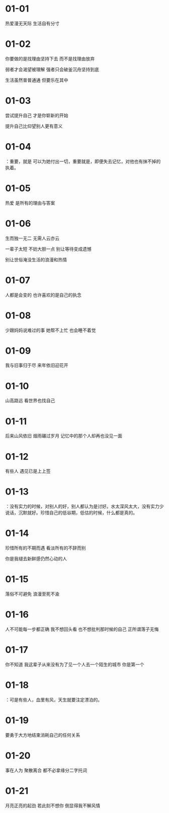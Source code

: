 # 01-01

热爱漫无天际 生活自有分寸

# 01-02

你要做的是找理由坚持下去 而不是找理由放弃

弱者才会渴望被理解 强者只会破釜沉舟坚持到底

生活虽然普普通通 但要乐在其中

# 01-03

尝试提升自己 才是你崭新的开始

提升自己比仰望别人更有意义

# 01-04

：重要，就是 可以为她付出一切，重要就是，即便失去记忆，对他也有抹不掉的执着。

# 01-05

热爱 是所有的理由与答案

# 01-06

生而独一无二 无需人云亦云

一辈子太短 不妨大胆一点 别让等待变成遗憾

别让世俗淹没生活的浪漫和热情

# 01-07

人都是会变的 也许喜欢的是自己的执念

# 01-08

少跟妈妈说难过的事 她帮不上忙 也会睡不着觉

# 01-09

我与旧事归于尽 来年依旧迎花开

# 01-10

山高路远 看世界也找自己

# 01-11

后来山风依旧 烟雨碾过岁月 记忆中的那个人却再也没见一面

# 01-12

有些人 遇见已是上上签

# 01-13

：没有实力的时候，对别人的好，别人都认为是讨好。水太深风太大，没有实力少说话，沉默就好。珍惜自己的低谷期，低估的时候，什么都是真的。

# 01-14

珍惜所有的不期而遇 看淡所有的不辞而别

你是我褪去新鲜感仍然心动的人

# 01-15

落俗不可避免 浪漫至死不渝

# 01-16

人不可能每一步都正确 我不想回头看 也不想批判那时候的自己 正所谓落子无悔

# 01-17

你不知道 我这辈子从来没有为了见一个人去一个陌生的城市 你是第一个

# 01-18

：可是有些人，血里有风，天生就要注定漂泊的。

# 01-19

要勇于大方地结束消耗自己的任何关系

# 01-20

事在人为 聚散离合 都不必拿缘分二字托词

# 01-21

月亮正亮的起劲 若此刻不想你 倒显得我不解风情